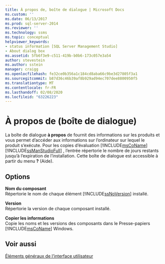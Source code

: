 ```yaml
---
title: À propos de, boîte de dialogue | Microsoft Docs
ms.custom: ''
ms.date: 06/13/2017
ms.prod: sql-server-2014
ms.reviewer: ''
ms.technology: ssms
ms.topic: conceptual
helpviewer_keywords:
- status information [SQL Server Management Studio]
- About dialog box
ms.assetid: 5fb6f3e9-c511-419b-b0b6-173c057e3a54
author: stevestein
ms.author: sstein
manager: craigg
ms.openlocfilehash: fe32ce0b356a1c184cd8aba66c9be3d27805f3a1
ms.sourcegitcommit: b87d36c46b39af8b929ad94ec707dee8800950f5
ms.translationtype: MT
ms.contentlocale: fr-FR
ms.lasthandoff: 02/08/2020
ms.locfileid: "63226223"
---
```

# <a name="about-dialog-box"></a>À propos de (boîte de dialogue)
  La boîte de dialogue **à propos** de fournit des informations sur les produits et vous permet d’accéder aux informations sur l’ordinateur sur lequel le produit s’exécute. Pour les copies d’évaluation [!INCLUDE[msCoName](../includes/msconame-md.md)] [!INCLUDE[ssManStudioFull](../includes/ssmanstudiofull-md.md)] , l’entrée répertorie le nombre de jours restants jusqu’à l’expiration de l’installation. Cette boîte de dialogue est accessible à partir du menu **?** (Aide).   
  
## <a name="options"></a>Options  
 **Nom du composant**  
 Répertorie le nom de chaque élément [!INCLUDE[ssNoVersion](../includes/ssnoversion-md.md)] installé.  
  
 **Version**  
 Répertorie la version de chaque composant installé.  
  
 **Copier les informations**  
 Copie les noms et les versions des composants dans le Presse-papiers [!INCLUDE[msCoName](../includes/msconame-md.md)] Windows.  
  
## <a name="see-also"></a>Voir aussi  
 [Éléments généraux de l’interface utilisateur](general-user-interface-elements.md)  
  
  
